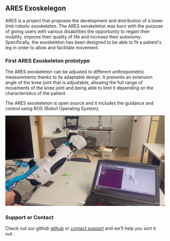 ## ARES Exoskelegon

ARES is a project that proposes the development and distribution of a lower limb robotic exoskeleton. The ARES exoskeleton was born with the purpose of giving users with various disabilities the opportunity to regain their mobility, improve their quality of life and increase their autonomy. Specifically, the exoskeleton has been designed to be able to fit a patient's leg in order to allow and facilitate movement.

### First ARES Exoskeleton prototype

The ARES exoskeleton can be adjusted to different anthropometric measurements thanks to its adaptable design. It presents an extension angle of the knee joint that is adjustable, allowing the full range of movements of the knee joint and being able to limit it depending on the characteristics of the patient. 

The ARES exoskeleton is open source and it includes the guidance and control using ROS (Robot Operating System).

![ARES Prototype](image_2022-05-19_10-23-59.png)

### Support or Contact

Check out our github [github](https://github.com/exorob-ares) or [contact support](exorob.ares@gmail.com) and we’ll help you sort it out.
